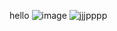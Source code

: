 hello
![image](https://user-images.githubusercontent.com/36408283/56943470-44070a80-6b3d-11e9-8bf5-bd94ecb4b51c.jpg)
![jjjpppp](https://user-images.githubusercontent.com/36408283/38149539-82512944-3478-11e8-90ce-ec98e49a4f66.jpg)
